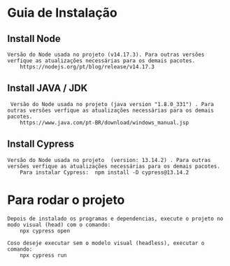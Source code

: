 # Guia de Instalação
## Install Node
    Versão do Node usada no projeto (v14.17.3). Para outras versões verfique as atualizações necessárias para os demais pacotes.
        https://nodejs.org/pt/blog/release/v14.17.3

## Install JAVA / JDK
     Versão do Node usada no projeto (java version "1.8.0_331") . Para outras versões verfique as atualizações necessárias para os demais pacotes.
        https://www.java.com/pt-BR/download/windows_manual.jsp

## Install Cypress

    Versão do Node usada no projeto  (version: 13.14.2) . Para outras versões verfique as atualizações necessárias para os demais pacotes.
        Para instalar Cypress:  npm install -D cypress@13.14.2

# Para rodar o projeto
    Depois de instalado os programas e dependencias, execute o projeto no modo visual (head) com o comando:
        npx cypress open
        
    Coso deseje executar sem o modelo visual (headless), executar o comando:
        npx cypress run
